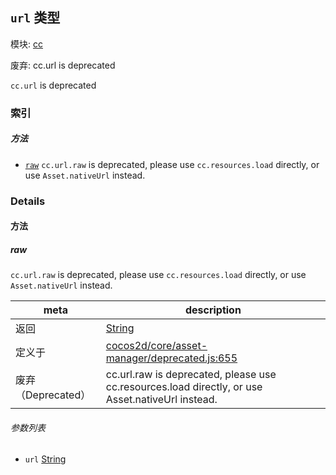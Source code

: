 ## `url` 类型



模块: [cc](../modules/cc.md)

废弃: cc.url is deprecated

`cc.url` is deprecated



### 索引



##### 方法

  - [`raw`](#raw) `cc.url.raw` is deprecated, please use `cc.resources.load` directly, or use `Asset.nativeUrl` instead.



### Details




<!-- Method Block -->
#### 方法


##### raw

`cc.url.raw` is deprecated, please use `cc.resources.load` directly, or use `Asset.nativeUrl` instead.

| meta | description |
|------|-------------|
| 返回 | <a href="https://developer.mozilla.org/en/JavaScript/Reference/Global_Objects/String" class="crosslink external" target="_blank">String</a> 
| 定义于 | [cocos2d/core/asset-manager/deprecated.js:655](https://github.com/cocos-creator/engine/blob/f120e67a8e229233f15e46cc51536723de44fd94/cocos2d/core/asset-manager/deprecated.js#L655) |
| 废弃（Deprecated） | cc.url.raw is deprecated, please use cc.resources.load directly, or use Asset.nativeUrl instead. |

###### 参数列表
- `url` <a href="https://developer.mozilla.org/en/JavaScript/Reference/Global_Objects/String" class="crosslink external" target="_blank">String</a> 



